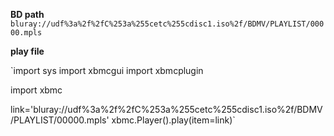 **BD path**
`bluray://udf%3a%2f%2fC%253a%255cetc%255cdisc1.iso%2f/BDMV/PLAYLIST/00000.mpls`

**play file**

`import sys
import xbmcgui
import xbmcplugin

import xbmc

link='bluray://udf%3a%2f%2fC%253a%255cetc%255cdisc1.iso%2f/BDMV/PLAYLIST/00000.mpls'
xbmc.Player().play(item=link)`
